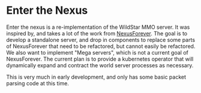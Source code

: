 # Enter the Nexus

Enter the nexus is a re-implementation of the WildStar MMO server. It was inspired by, and takes a lot of the work from [NexusForever](https://github.com/NexusForever/NexusForever). 
The goal is to develop a standalone server, and drop in components to replace some parts of NexusForever that need to be refactored, but cannot easily be refactored.
We also want to implement "Mega servers", which is not a current goal of NexusForever. The current plan is to provide a
kubernetes operator that will dynamically expand and contract the world server processes as necessary.

This is very much in early development, and only has some basic packet parsing code at this time.
